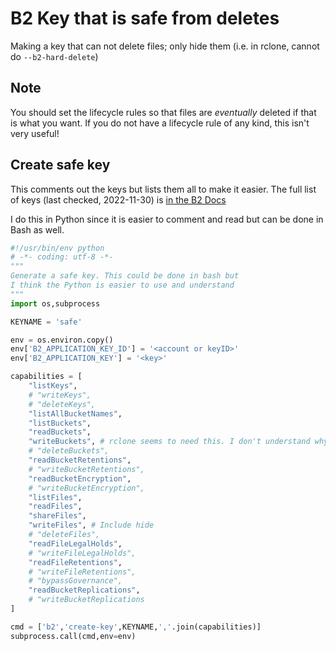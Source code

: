 # B2 Key that is safe from deletes

Making a key that can not delete files; only hide them (i.e. in rclone, cannot do `--b2-hard-delete`)

## Note

You should set the lifecycle rules so that files are *eventually* deleted if that is what you want. If you do not have a lifecycle rule of any kind, this isn't very useful!

## Create safe key

This comments out the keys but lists them all to make it easier. The full list of keys (last checked, 2022-11-30) is [in the B2 Docs](https://www.backblaze.com/b2/docs/application_keys.html)

I do this in Python since it is easier to comment and read but can be done in Bash as well.

```python
#!/usr/bin/env python
# -*- coding: utf-8 -*-
"""
Generate a safe key. This could be done in bash but 
I think the Python is easier to use and understand
"""
import os,subprocess

KEYNAME = 'safe'

env = os.environ.copy()
env['B2_APPLICATION_KEY_ID'] = '<account or keyID>'
env['B2_APPLICATION_KEY'] = '<key>'

capabilities = [
    "listKeys",
    # "writeKeys",
    # "deleteKeys",
    "listAllBucketNames",
    "listBuckets",
    "readBuckets",
    "writeBuckets", # rclone seems to need this. I don't understand why?!?!
    # "deleteBuckets",
    "readBucketRetentions",
    # "writeBucketRetentions",
    "readBucketEncryption",
    # "writeBucketEncryption",
    "listFiles",
    "readFiles",
    "shareFiles",
    "writeFiles", # Include hide
    # "deleteFiles",
    "readFileLegalHolds",
    # "writeFileLegalHolds",
    "readFileRetentions",
    # "writeFileRetentions",
    # "bypassGovernance",
    "readBucketReplications",
    # "writeBucketReplications
]

cmd = ['b2','create-key',KEYNAME,','.join(capabilities)]
subprocess.call(cmd,env=env)
```











